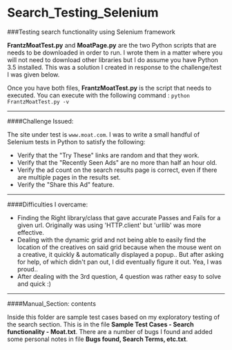 # Search_Testing_Selenium
###Testing search functionality using Selenium framework

**FrantzMoatTest.py** and **MoatPage.py** are the two Python scripts that are needs to be downloaded in order to run.  I wrote them in a matter where you will not need to download other libraries but I do assume you have Python 3.5 installed.  This was a solution I created in response to the challenge/test I was given below.

Once you have both files, **FrantzMoatTest.py** is the script that needs to executed.  You can execute with the following command :
`python FrantzMoatTest.py -v`

---

####Challenge Issued:

  The site under test is `www.moat.com`.  I was to write a small handful of Selenium tests in Python to satisfy the following:
* Verify that the "Try These" links are random and that they work.
* Verify that the "Recently Seen Ads" are no more than half an hour old.
* Verify the ad count on the search results page is correct, even if there are multiple pages in the results set.
* Verify the "Share this Ad"  feature.

---

####Difficulties I overcame:

* Finding the Right library/class that gave accurate Passes and Fails for a given url.  Originally was using 'HTTP.client' but 'urllib' was more effective.
* Dealing with the dynamic grid and not being able to easily find the location of the creatives on said grid because when the mouse went on a creative, it quickly & automatically displayed a popup..  But after asking for help, of which didn't pan out, I did eventually figure it out.  Yea, I was proud..
* After dealing with the 3rd question, 4 question was rather easy to solve and quick :)

---
####Manual_Section: contents

Inside this folder are sample test cases based on my exploratory testing of the search section.  This is in the file **Sample Test Cases - Search functionality - Moat.txt**.  There are a number of bugs I found and added some personal notes in file **Bugs found, Search Terms, etc.txt**.
